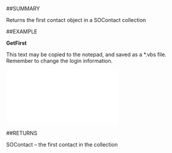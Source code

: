 

##SUMMARY

Returns the first contact object in a SOContact collection


##EXAMPLE

**GetFirst**

This text may be copied to the notepad, and saved as a *.vbs file. Remember to change the login information.

![](../../Examples/vbs/SOContacts.GetFirst.vbs.txt)




##RETURNS

SOContact – the first contact in the collection



